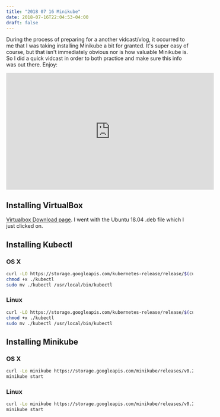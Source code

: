 ```yaml
---
title: "2018 07 16 Minikube"
date: 2018-07-16T22:04:53-04:00
draft: false
---
```


During the process of preparing for a another vidcast/vlog, it occurred to me that I was taking installing Minikube a bit for granted. It's super easy of course, but that isn't immediately obvious nor is how valuable Minikube is. So I did a quick vidcast in order to both practice and make sure this info was out there. Enjoy:

<iframe width="560" height="315" src="https://www.youtube.com/embed/4GrPHC8EXcM" frameborder="0" allow="autoplay; encrypted-media" allowfullscreen></iframe>
<br>

## Installing VirtualBox

[Virtualbox Download page](https://www.virtualbox.org/wiki/Linux_Downloads). I went with the Ubuntu 18.04 .deb file which I just clicked on. 

## Installing Kubectl

### OS X
```bash
curl -LO https://storage.googleapis.com/kubernetes-release/release/$(curl -s https://storage.googleapis.com/kubernetes-release/release/stable.txt)/bin/darwin/amd64/kubectl
chmod +x ./kubectl
sudo mv ./kubectl /usr/local/bin/kubectl
```

### Linux 
```bash
curl -LO https://storage.googleapis.com/kubernetes-release/release/$(curl -s https://storage.googleapis.com/kubernetes-release/release/stable.txt)/bin/linux/amd64/kubectl
chmod +x ./kubectl
sudo mv ./kubectl /usr/local/bin/kubectl

```

## Installing Minikube

###  OS X
```bash
curl -Lo minikube https://storage.googleapis.com/minikube/releases/v0.28.1/minikube-darwin-amd64 && chmod +x minikube && sudo mv minikube /usr/local/bin/
minikube start
```

### Linux 

```bash
curl -Lo minikube https://storage.googleapis.com/minikube/releases/v0.28.1/minikube-linux-amd64 && chmod +x minikube && sudo mv minikube /usr/local/bin/
minikube start

```


